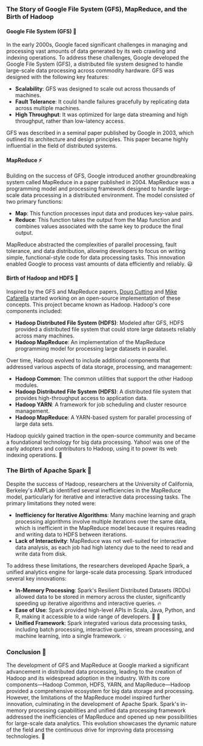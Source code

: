 ### The Story of Google File System (GFS), MapReduce, and the Birth of Hadoop

#### Google File System (GFS) 🌟
In the early 2000s, Google faced significant challenges in managing and processing vast amounts of data generated by its web crawling and indexing operations. To address these challenges, Google developed the Google File System (GFS), a distributed file system designed to handle large-scale data processing across commodity hardware. GFS was designed with the following key features:
- **Scalability**: GFS was designed to scale out across thousands of machines.
- **Fault Tolerance**: It could handle failures gracefully by replicating data across multiple machines.
- **High Throughput**: It was optimized for large data streaming and high throughput, rather than low-latency access.

GFS was described in a seminal paper published by Google in 2003, which outlined its architecture and design principles. This paper became highly influential in the field of distributed systems.

#### MapReduce ⚡
Building on the success of GFS, Google introduced another groundbreaking system called MapReduce in a paper published in 2004. MapReduce was a programming model and processing framework designed to handle large-scale data processing in a distributed environment. The model consisted of two primary functions:
- **Map**: This function processes input data and produces key-value pairs.
- **Reduce**: This function takes the output from the Map function and combines values associated with the same key to produce the final output.

MapReduce abstracted the complexities of parallel processing, fault tolerance, and data distribution, allowing developers to focus on writing simple, functional-style code for data processing tasks. This innovation enabled Google to process vast amounts of data efficiently and reliably. 😃

#### Birth of Hadoop and HDFS 🎉
Inspired by the GFS and MapReduce papers, [Doug Cutting](https://www.youtube.com/watch?v=ebgXN7VaIZA) and [Mike Cafarella](https://www.csail.mit.edu/person/michael-cafarella) started working on an open-source implementation of these concepts. This project became known as Hadoop. Hadoop's core components included:
- **Hadoop Distributed File System (HDFS)**: Modeled after GFS, HDFS provided a distributed file system that could store large datasets reliably across many machines.
- **Hadoop MapReduce**: An implementation of the MapReduce programming model for processing large datasets in parallel.

Over time, Hadoop evolved to include additional components that addressed various aspects of data storage, processing, and management:
- **Hadoop Common**: The common utilities that support the other Hadoop modules.
- **Hadoop Distributed File System (HDFS)**: A distributed file system that provides high-throughput access to application data.
- **Hadoop YARN**: A framework for job scheduling and cluster resource management.
- **Hadoop MapReduce**: A YARN-based system for parallel processing of large data sets.

Hadoop quickly gained traction in the open-source community and became a foundational technology for big data processing. Yahoo! was one of the early adopters and contributors to Hadoop, using it to power its web indexing operations. 💪

### The Birth of Apache Spark 🌟
Despite the success of Hadoop, researchers at the University of California, Berkeley's AMPLab identified several inefficiencies in the MapReduce model, particularly for iterative and interactive data processing tasks. The primary limitations they noted were:
- **Inefficiency for Iterative Algorithms**: Many machine learning and graph processing algorithms involve multiple iterations over the same data, which is inefficient in the MapReduce model because it requires reading and writing data to HDFS between iterations.
- **Lack of Interactivity**: MapReduce was not well-suited for interactive data analysis, as each job had high latency due to the need to read and write data from disk.

To address these limitations, the researchers developed Apache Spark, a unified analytics engine for large-scale data processing. Spark introduced several key innovations:
- **In-Memory Processing**: Spark's Resilient Distributed Datasets (RDDs) allowed data to be stored in memory across the cluster, significantly speeding up iterative algorithms and interactive queries. 🔥
- **Ease of Use**: Spark provided high-level APIs in Scala, Java, Python, and R, making it accessible to a wide range of developers. 🐍 💙
- **Unified Framework**: Spark integrated various data processing tasks, including batch processing, interactive queries, stream processing, and machine learning, into a single framework. 💡

### Conclusion 💬
The development of GFS and MapReduce at Google marked a significant advancement in distributed data processing, leading to the creation of Hadoop and its widespread adoption in the industry. With its core components—Hadoop Common, HDFS, YARN, and MapReduce—Hadoop provided a comprehensive ecosystem for big data storage and processing. However, the limitations of the MapReduce model inspired further innovation, culminating in the development of Apache Spark. Spark's in-memory processing capabilities and unified data processing framework addressed the inefficiencies of MapReduce and opened up new possibilities for large-scale data analytics. This evolution showcases the dynamic nature of the field and the continuous drive for improving data processing technologies. 🚀
